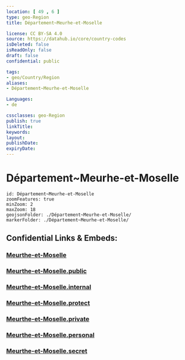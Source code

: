 ```yaml
---
location: [ 49 , 6 ] 
type: geo-Region
title: Département~Meurhe-et-Moselle

license: CC BY-SA 4.0
source: https://datahub.io/core/country-codes
isDeleted: false
isReadOnly: false
draft: false
confidential: public

tags:
- geo/Country/Region
aliases:
- Département~Meurhe-et-Moselle

Languages:
- de

cssclasses: geo-Region
publish: true
linkTitle: 
keywords: 
layout: 
publishDate: 
expiryDate: 
---
```


# Département~Meurhe-et-Moselle

```leaflet
id: Département~Meurhe-et-Moselle
zoomFeatures: true 
minZoom: 2 
maxZoom: 18
geojsonFolder: ./Département~Meurhe-et-Moselle/
markerFolder: ./Département~Meurhe-et-Moselle/
```


## Confidential Links & Embeds: 

### [Meurthe-et-Moselle](/_Standards/Earth/Continent/Europe/Europe~West/France/regions~France/Grand_Est/departments~Grand_Est/Meurthe-et-Moselle.md) 

### [Meurthe-et-Moselle.public](/_public/Earth/Continent/Europe/Europe~West/France/regions~France/Grand_Est/departments~Grand_Est/Meurthe-et-Moselle.public.md) 

### [Meurthe-et-Moselle.internal](/_internal/Earth/Continent/Europe/Europe~West/France/regions~France/Grand_Est/departments~Grand_Est/Meurthe-et-Moselle.internal.md) 

### [Meurthe-et-Moselle.protect](/_protect/Earth/Continent/Europe/Europe~West/France/regions~France/Grand_Est/departments~Grand_Est/Meurthe-et-Moselle.protect.md) 

### [Meurthe-et-Moselle.private](/_private/Earth/Continent/Europe/Europe~West/France/regions~France/Grand_Est/departments~Grand_Est/Meurthe-et-Moselle.private.md) 

### [Meurthe-et-Moselle.personal](/_personal/Earth/Continent/Europe/Europe~West/France/regions~France/Grand_Est/departments~Grand_Est/Meurthe-et-Moselle.personal.md) 

### [Meurthe-et-Moselle.secret](/_secret/Earth/Continent/Europe/Europe~West/France/regions~France/Grand_Est/departments~Grand_Est/Meurthe-et-Moselle.secret.md)

